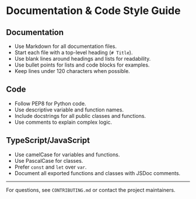 # Documentation & Code Style Guide

## Documentation
- Use Markdown for all documentation files.
- Start each file with a top-level heading (`# Title`).
- Use blank lines around headings and lists for readability.
- Use bullet points for lists and code blocks for examples.
- Keep lines under 120 characters when possible.

## Code
- Follow PEP8 for Python code.
- Use descriptive variable and function names.
- Include docstrings for all public classes and functions.
- Use comments to explain complex logic.

## TypeScript/JavaScript
- Use camelCase for variables and functions.
- Use PascalCase for classes.
- Prefer `const` and `let` over `var`.
- Document all exported functions and classes with JSDoc comments.

---
For questions, see `CONTRIBUTING.md` or contact the project maintainers.
